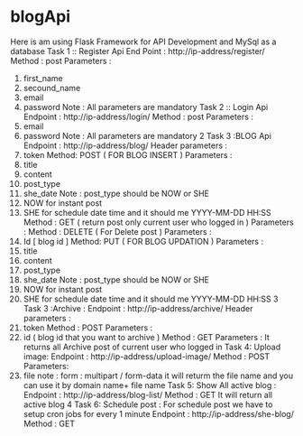 # blogApi
Here is am using Flask Framework for API Development and MySql as a database
Task 1 :: Register Api
End Point : http://ip-address/register/
Method : post
Parameters :
1. first_name
2. secound_name
3. email
4. password
Note : All parameters are mandatory
Task 2 :: Login Api
Endpoint : http://ip-address/login/
Method : post
Parameters :
1. email
2. password
Note : All parameters are mandatory
2
Task 3 :BLOG Api
Endpoint : http://ip-address/blog/
Header parameters :
1. token
Method: POST ( FOR BLOG INSERT )
Parameters :
1. title
2. content
3. post_type
4. she_date
Note : post_type should be NOW or SHE
1. NOW for instant post
2. SHE for schedule date time and it should me YYYY-MM-DD HH:SS
Method : GET ( return post only current user who logged in )
Parameters :
Method : DELETE ( For Delete post )
Parameters :
1. Id [ blog id ]
Method: PUT ( FOR BLOG UPDATION )
Parameters :
5. title
6. content
7. post_type
8. she_date
Note : post_type should be NOW or SHE
3. NOW for instant post
4. SHE for schedule date time and it should me YYYY-MM-DD HH:SS
3
Task 3 :Archive :
Endpoint : http://ip-address/archive/
Header parameters :
1. token
Method : POST
Parameters :
1. id ( blog id that you want to archive )
Method : GET
Parameters :
It returns all Archive post of current user who logged in
Task 4: Upload image:
Endpoint : http://ip-address/upload-image/
Method : POST
Parameters:
1. file
note : form : multipart / form-data
it will returm the file name and you can use it by domain name+ file name
Task 5: Show All active blog :
Endpoint : http://ip-address/blog-list/
Method : GET
It will return all active blog
4
Task 6: Schedule post :
For schedule post we have to setup cron jobs for every 1 minute
Endpoint : http://ip-address/she-blog/
Method : GET
